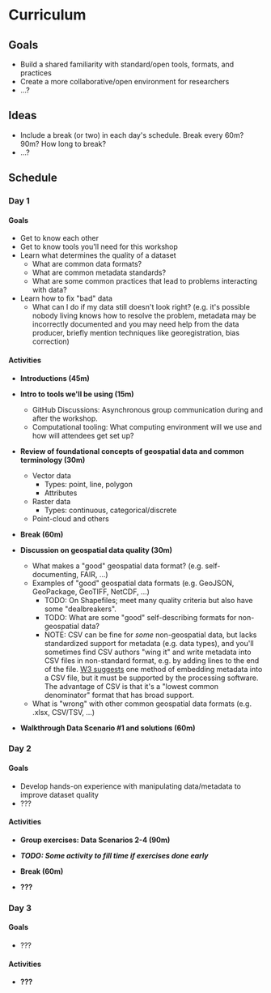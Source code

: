 # Curriculum

## Goals

* Build a shared familiarity with standard/open tools, formats, and practices
* Create a more collaborative/open environment for researchers
* ...?


## Ideas

* Include a break (or two) in each day's schedule. Break every 60m? 90m? How long to
  break?
* ...?


## Schedule

### Day 1

#### Goals

* Get to know each other
* Get to know tools you'll need for this workshop
* Learn what determines the quality of a dataset
    * What are common data formats?
    * What are common metadata standards?
    * What are some common practices that lead to problems interacting with data?
* Learn how to fix "bad" data
    * What can I do if my data still doesn't look right? (e.g. it's possible nobody living
    knows how to resolve the problem, metadata may be incorrectly documented and you may
    need help from the data producer, briefly mention techniques like georegistration,
    bias correction)


#### Activities

* **Introductions (45m)**

* **Intro to tools we'll be using (15m)**
    * GitHub Discussions: Asynchronous group communication during and after the workshop.
    * Computational tooling: What computing environment will we use and how will attendees
    get set up?

* **Review of foundational concepts of geospatial data and common terminology (30m)**
    * Vector data
        * Types: point, line, polygon
        * Attributes
    * Raster data
        * Types: continuous, categorical/discrete
    * Point-cloud and others

* **Break (60m)**

* **Discussion on geospatial data quality (30m)**
    * What makes a "good" geospatial data format? (e.g. self-documenting, FAIR, ...)
    * Examples of "good" geospatial data formats (e.g. GeoJSON, GeoPackage, GeoTIFF,
    NetCDF, ...)
        * TODO: On Shapefiles; meet many quality criteria but also have some "dealbreakers".
        * TODO: What are some "good" self-describing formats for non-geospatial data?
        * NOTE: CSV can be fine for _some_ non-geospatial data, but lacks standardized
      support for metadata (e.g. data types), and you'll sometimes find CSV authors
      "wing it" and write metadata into CSV files in non-standard format, e.g. by adding
      lines to the end of the file. [W3
      suggests](https://www.w3.org/TR/tabular-data-model/#embedded-metadata) one method
      of embedding metadata into a CSV file, but it must be supported by the processing
      software. The advantage of CSV is that it's a "lowest common denominator" format
      that has broad support.
    * What is "wrong" with other common geospatial data formats (e.g. .xlsx, CSV/TSV, ...)

* **Walkthrough Data Scenario #1 and solutions (60m)**


### Day 2

#### Goals

* Develop hands-on experience with manipulating data/metadata to improve dataset quality
* ???


#### Activities

* **Group exercises: Data Scenarios 2-4 (90m)**

* **_TODO: Some activity to fill time if exercises done early_**

* **Break (60m)**

* **???**


### Day 3

#### Goals

* ???


#### Activities

* **???**
